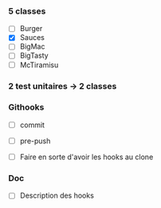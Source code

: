 ### 5 classes
- [ ] Burger
- [x] Sauces
- [ ] BigMac
- [ ] BigTasty
- [ ] McTiramisu

### 2 test unitaires -> 2 classes

### Githooks
- [ ] commit
- [ ] pre-push

- [ ] Faire en sorte d'avoir les hooks au clone

### Doc
- [ ] Description des hooks
